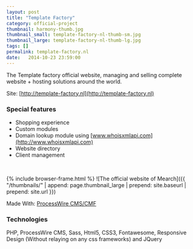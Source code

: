 ```yaml
---
layout: post
title: "Template Factory"
category: official-project
thumbnail: harmony-thumb.jpg
thumbnail_small: template-factory-nl-thumb-sm.jpg
thumbnail_large: template-factory-nl-thumb-lg.jpg
tags: []
permalink: template-factory.nl
date:   2014-10-23 23:59:00
---
```


The Template factory official website, managing and selling complete website + hosting solutions around the world.

Site: [http://template-factory.nl](http://template-factory.nl)

<!--more-->

### Special features 

- Shopping experience
- Custom modules
- Domain lookup module using [www.whoisxmlapi.com](http://www.whoisxmlapi.com)
- Website directory
- Client management

<br/>

{% include browser-frame.html %}
<span class="project-img-wrap">
![The official website of Mearch]({{ "/thumbnails/" | append: page.thumbnail_large | prepend: site.baseurl | prepend: site.url  }})
</span>

Made With: [ProcessWire CMS/CMF](http://processwire.com/)

### Technologies 
PHP, ProcessWire CMS, Sass, Html5, CSS3, Fontawesome, Responsive Design (Without relaying on any css frameworks) and JQuery
